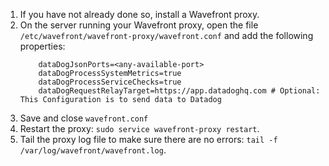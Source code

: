 1.  If you have not already done so, install a Wavefront proxy.
2.  On the server running your Wavefront proxy, open the file `/etc/wavefront/wavefront-proxy/wavefront.conf` and add the following properties:
    ```
        dataDogJsonPorts=<any-available-port>
        dataDogProcessSystemMetrics=true
        dataDogProcessServiceChecks=true
        dataDogRequestRelayTarget=https://app.datadoghq.com # Optional: This Configuration is to send data to Datadog
    ```
3.  Save and close `wavefront.conf`
4.  Restart the proxy: `sudo service wavefront-proxy restart`.
5.  Tail the proxy log file to make sure there are no errors: `tail -f /var/log/wavefront/wavefront.log`.
